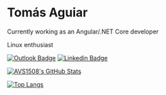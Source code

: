# Tomás Aguiar

Currently working as an Angular/.NET Core developer

Linux enthusiast

[![Outlook Badge](https://img.shields.io/badge/-tomas.aguiar@oulook.com-c14438?style=flat-square&logo=Outlook&logo=Outlook&logoColor=blue&link=mailto:tomas.aguiar@outlook.com)](mailto:tomas.aguiar@outlook.com)
[![Linkedin Badge](https://img.shields.io/badge/-Tomás%20Aguiar-blue?style=flat-square&logo=Linkedin&logoColor=white&link=https://www.linkedin.com/in/tomashbaguiar/)](https://www.linkedin.com/in/tomashbaguiar/)

[![AVS1508's GitHub Stats](https://github-readme-stats.vercel.app/api?username=tomas-aguiar&count_private=true&include_all_commits=true&show_icons=true)](https://github.com/tomas-aguiar)

[![Top Langs](https://github-readme-stats.vercel.app/api/top-langs/?username=tomas-aguiar&langs_count=10&count_private=true&include_all_commits=true&show_icons=true)](https://github.com/anuraghazra/github-readme-stats)
